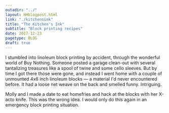 ```yaml
---
outadir: "../"
layout: HHblogpost.html
link: "./kitchensink"
title: "The Kitchen's Ink"
subtitle: "Block printing recipes"
date: 2017-12-23
pagetype: BLOG
draft: true
---
```


I stumbled into linoleum block printing by accident, through the wonderful world of Buy Nothing. Someone posted a garage clean-out with several tantalizing treasures like a spool of twine and some cello sleeves. But by time I got there those were gone, and instead I went home with a couple of unmounted 4x6 inch linoleum blocks &mdash; a material I'd never encountered before. It had a loose net weave on the back and smelled funny. Intriguing. 

Molly and I made a date to eat homefries and hack at the blocks with her X-acto knife. This was the wrong idea. I would only do this again in an emergency block printing situation.